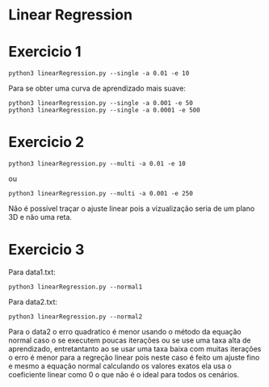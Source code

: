 # Linear Regression

# Exercicio 1
```
python3 linearRegression.py --single -a 0.01 -e 10
```
Para se obter uma curva de aprendizado mais suave:
```
python3 linearRegression.py --single -a 0.001 -e 50
python3 linearRegression.py --single -a 0.0001 -e 500
```

# Exercicio 2
```
python3 linearRegression.py --multi -a 0.01 -e 10
```
ou
```
python3 linearRegression.py --multi -a 0.001 -e 250
```

Não é possível traçar o ajuste linear pois a vizualização seria de um plano 3D e não uma reta.

# Exercicio 3
Para data1.txt:
```
python3 linearRegression.py --normal1
```

Para data2.txt:
```
python3 linearRegression.py --normal2
```

Para o data2 o erro quadratico é menor usando o método da equação normal caso o se executem poucas iterações ou se use uma taxa alta de aprendizado, entretantanto ao se usar uma taxa baixa com muitas iterações o erro é menor para a regreção linear pois neste caso é feito um ajuste fino e mesmo a equação normal calculando os valores exatos ela usa o coeficiente linear como 0 o que não é o ideal para todos os cenários.